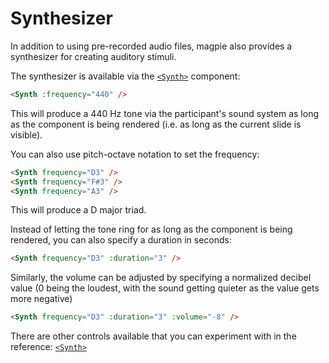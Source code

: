# Synthesizer
In addition to using pre-recorded audio files, magpie also provides a synthesizer for creating auditory stimuli.

The synthesizer is available via the [`<Synth>`](https://magpie-reference.netlify.app/#synth) component:

```html
<Synth :frequency="440" />
```

This will produce a 440 Hz tone via the participant's sound system as long as the component is being rendered
(i.e. as long as the current slide is visible).

You can also use pitch-octave notation to set the frequency:

```html
<Synth frequency="D3" />
<Synth frequency="F#3" />
<Synth frequency="A3" />
```

This will produce a D major triad.

Instead of letting the tone ring for as long as the component is being rendered, you can also specify a duration in seconds:

```html
<Synth frequency="D3" :duration="3" />
```

Similarly, the volume can be adjusted by specifying a normalized decibel value
(0 being the loudest, with the sound getting quieter as the value gets more negative)

```html
<Synth frequency="D3" :duration="3" :volume="-8" />
```

There are other controls available that you can experiment with in the reference: [`<Synth>`](https://magpie-reference.netlify.app/#synth)
